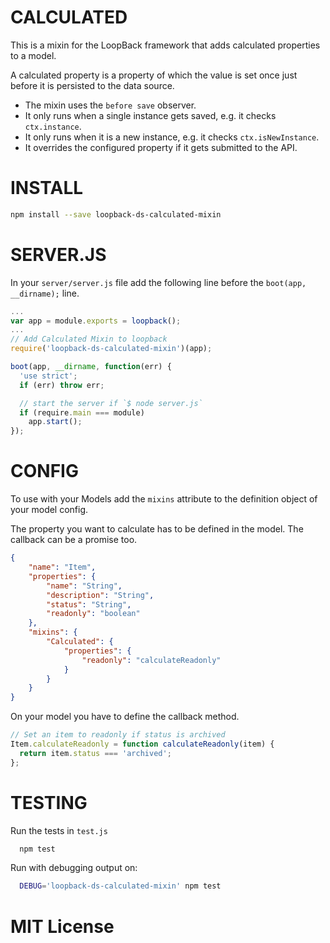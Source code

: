 CALCULATED
================

This is a mixin for the LoopBack framework that adds calculated properties to a model.

A calculated property is a property of which the value is set once just before it is persisted to the data source.

- The mixin uses the `before save` observer.
- It only runs when a single instance gets saved, e.g. it checks `ctx.instance`.
- It only runs when it is a new instance, e.g. it checks `ctx.isNewInstance`.
- It overrides the configured property if it gets submitted to the API.

INSTALL
=============

```bash
npm install --save loopback-ds-calculated-mixin
```

SERVER.JS
=============

In your `server/server.js` file add the following line before the `boot(app, __dirname);` line.

```javascript
...
var app = module.exports = loopback();
...
// Add Calculated Mixin to loopback
require('loopback-ds-calculated-mixin')(app);

boot(app, __dirname, function(err) {
  'use strict';
  if (err) throw err;

  // start the server if `$ node server.js`
  if (require.main === module)
    app.start();
});
```

CONFIG
=============

To use with your Models add the `mixins` attribute to the definition object of your model config.

The property you want to calculate has to be defined in the model. The callback can be a promise too.

```json
{
    "name": "Item",
    "properties": {
        "name": "String",
        "description": "String",
        "status": "String",
        "readonly": "boolean"
    },
    "mixins": {
        "Calculated": {
            "properties": {
                "readonly": "calculateReadonly"
            }
        }
    }
}
```

On your model you have to define the callback method.

```javascript
// Set an item to readonly if status is archived
Item.calculateReadonly = function calculateReadonly(item) {
  return item.status === 'archived';
};

```

TESTING
=============

Run the tests in `test.js`

```bash
  npm test
```

Run with debugging output on:

```bash
  DEBUG='loopback-ds-calculated-mixin' npm test
```

# MIT License